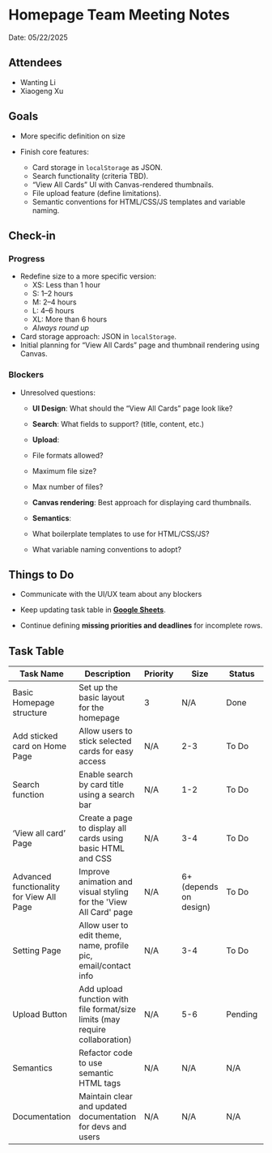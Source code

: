 # Homepage Team Meeting Notes

Date: 05/22/2025

## Attendees

* Wanting Li
* Xiaogeng Xu

## Goals
* More specific definition on size
* Finish core features:

  * Card storage in `localStorage` as JSON.
  * Search functionality (criteria TBD).
  * “View All Cards” UI with Canvas-rendered thumbnails.
  * File upload feature (define limitations).
  * Semantic conventions for HTML/CSS/JS templates and variable naming.

## Check-in

### Progress

* Redefine size to a more specific version:
  * XS: Less than 1 hour
  * S: 1–2 hours
  * M: 2–4 hours
  * L: 4–6 hours
  * XL: More than 6 hours
  * *Always round up*
* Card storage approach: JSON in `localStorage`.
* Initial planning for “View All Cards” page and thumbnail rendering using Canvas.

### Blockers

* Unresolved questions:
  * **UI Design**: What should the “View All Cards” page look like?

  * **Search**: What fields to support? (title, content, etc.)

  * **Upload**:
  * File formats allowed?
  * Maximum file size?
  * Max number of files?

  * **Canvas rendering**: Best approach for displaying card thumbnails.

  * **Semantics**:
  * What boilerplate templates to use for HTML/CSS/JS?
  * What variable naming conventions to adopt?

## Things to Do

* Communicate with the UI/UX team about any blockers

* Keep updating task table in [**Google Sheets**](https://docs.google.com/spreadsheets/d/1r9mgNuQNEs5BKenZrCYRvASA2GJZQ0jmovIXWe67_6A/edit?gid=0#gid=0).

* Continue defining **missing priorities and deadlines** for incomplete rows.


## Task Table
| **Task Name** | **Description** | **Priority** | **Size** | **Status** | **Deadline** |
| --- | --- | --- | --- | --- | --- |
| Basic Homepage structure | Set up the basic layout for the homepage | 3 | N/A | Done | N/A |
| Add sticked card on Home Page | Allow users to stick selected cards for easy access | N/A | 2-3 | To Do | N/A |
| Search function | Enable search by card title using a search bar | N/A | 1-2 | To Do | N/A |
| ‘View all card’ Page | Create a page to display all cards using basic HTML and CSS | N/A | 3-4 | To Do | N/A |
| Advanced functionality for View All Page | Improve animation and visual styling for the 'View All Card' page | N/A | 6+ (depends on design) | To Do | N/A |
| Setting Page | Allow user to edit theme, name, profile pic, email/contact info | N/A | 3-4 | To Do | N/A |
| Upload Button | Add upload function with file format/size limits (may require collaboration) | N/A | 5-6 | Pending | N/A |
| Semantics | Refactor code to use semantic HTML tags | N/A | N/A | N/A | N/A |
| Documentation | Maintain clear and updated documentation for devs and users | N/A | N/A | N/A | N/A |
